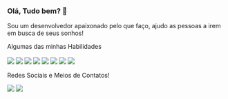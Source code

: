 ### Olá, Tudo bem? 👋

Sou um desenvolvedor apaixonado pelo que faço, ajudo as pessoas a irem em busca de seus sonhos!

Algumas das minhas Habilidades<br><br>
<img src="https://img.shields.io/badge/Node.js-43853D?style=for-the-badge&logo=node.js&logoColor=white " /> <img src="https://img.shields.io/badge/JavaScript-323330?style=for-the-badge&logo=javascript&logoColor=F7DF1E"/> <img src="https://img.shields.io/badge/React-20232A?style=for-the-badge&logo=react&logoColor=61DAFB" /> <img src="https://img.shields.io/badge/Sass-CC6699?style=for-the-badge&logo=sass&logoColor=white"/> <img src="https://img.shields.io/badge/PHP-777BB4?style=for-the-badge&logo=php&logoColor=white"/> <img src="https://img.shields.io/badge/Python-14354C?style=for-the-badge&logo=python&logoColor=white"/> <img src="https://img.shields.io/badge/.NET-5C2D91?style=for-the-badge&logo=.net&logoColor=white"/> <img src="https://img.shields.io/badge/Java-ED8B00?style=for-the-badge&logo=java&logoColor=white"/>

Redes Sociais e Meios de Contatos!<br>

<a href="https://github.com/GeronimoOlanda"><img src="https://img.shields.io/badge/github-%23100000.svg?&style=for-the-badge&logo=github&logoColor=white" /><a/>
<a href="https://www.linkedin.com/in/geronimo-olanda-9a6a4313a/"><img src="https://img.shields.io/badge/linkedin-%230077B5.svg?&style=for-the-badge&logo=linkedin&logoColor=white" /></a>

